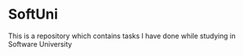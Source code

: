 # SoftUni
This is a repository which contains tasks I have done while studying in Software University
